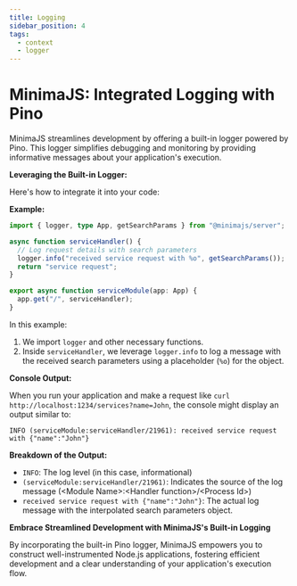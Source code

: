 ```yaml
---
title: Logging
sidebar_position: 4
tags:
  - context
  - logger
---
```


# MinimaJS: Integrated Logging with Pino

MinimaJS streamlines development by offering a built-in logger powered by Pino. This logger simplifies debugging and monitoring by providing informative messages about your application's execution.

**Leveraging the Built-in Logger:**

Here's how to integrate it into your code:

**Example:**

```typescript title="src/services/index.ts"
import { logger, type App, getSearchParams } from "@minimajs/server";

async function serviceHandler() {
  // Log request details with search parameters
  logger.info("received service request with %o", getSearchParams());
  return "service request";
}

export async function serviceModule(app: App) {
  app.get("/", serviceHandler);
}
```

In this example:

1. We import `logger` and other necessary functions.
2. Inside `serviceHandler`, we leverage `logger.info` to log a message with the received search parameters using a placeholder (`%o`) for the object.

**Console Output:**

When you run your application and make a request like `curl http://localhost:1234/services?name=John`, the console might display an output similar to:

```
INFO (serviceModule:serviceHandler/21961): received service request with {"name":"John"}
```

**Breakdown of the Output:**

- `INFO`: The log level (in this case, informational)
- `(serviceModule:serviceHandler/21961)`: Indicates the source of the log message (&lt;Module Name>:&lt;Handler function>/&lt;Process Id>)
- `received service request with {"name":"John"}`: The actual log message with the interpolated search parameters object.

**Embrace Streamlined Development with MinimaJS's Built-in Logging**

By incorporating the built-in Pino logger, MinimaJS empowers you to construct well-instrumented Node.js applications, fostering efficient development and a clear understanding of your application's execution flow.
